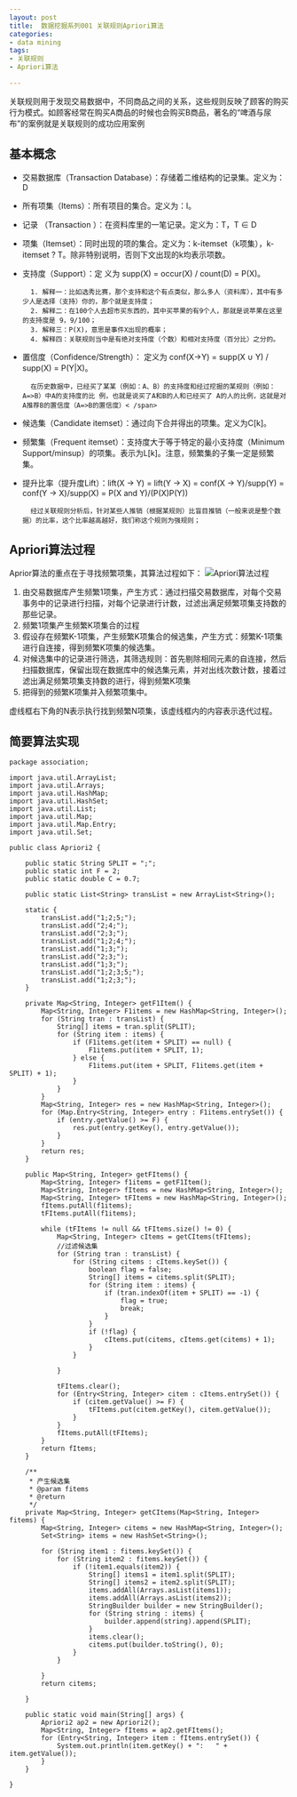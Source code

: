 ```yaml
---
layout: post
title:  数据挖掘系列001 关联规则Apriori算法
categories:
- data mining
tags:
- 关联规则
- Apriori算法

---
```



关联规则用于发现交易数据中，不同商品之间的关系，这些规则反映了顾客的购买行为模式。如顾客经常在购买A商品的时候也会购买B商品，著名的“啤酒与尿布”的案例就是关联规则的成功应用案例

## 基本概念

* 交易数据库（Transaction Database）：存储着二维结构的记录集。定义为：D 
* 所有项集（Items）：所有项目的集合。定义为：I。
* 记录 （Transaction ）：在资料库里的一笔记录。定义为：T，T ∈ D
* 项集（Itemset）：同时出现的项的集合。定义为：k-itemset（k项集），k-itemset ? T。除非特别说明，否则下文出现的k均表示项数。
* 支持度（Support）：定 义为 supp(X) = occur(X) / count(D) = P(X)。


		1. 解释一：比如选秀比赛，那个支持和这个有点类似，那么多人（资料库），其中有多少人是选择（支持）你的，那个就是支持度；
		2. 解释二：在100个人去超市买东西的，其中买苹果的有9个人，那就是说苹果在这里的支持度是 9，9/100；
		3. 解释三：P(X)，意思是事件X出现的概率；
		4. 解释四：关联规则当中是有绝对支持度（个数）和相对支持度（百分比）之分的。
	

* 置信度（Confidence/Strength）： 定义为 conf(X->Y) = supp(X ∪ Y) / supp(X) = P(Y|X)。

		在历史数据中，已经买了某某（例如：A、B）的支持度和经过挖掘的某规则（例如：A=>B）中A的支持度的比 例，也就是说买了A和B的人和已经买了 A的人的比例，这就是对A推荐B的置信度（A=>B的置信度）< /span>
		
* 候选集（Candidate itemset）：通过向下合并得出的项集。定义为C[k]。
* 频繁集（Frequent itemset）：支持度大于等于特定的最小支持度（Minimum Support/minsup）的项集。表示为L[k]。注意，频繁集的子集一定是频繁集。
* 提升比率（提升度Lift）：lift(X -> Y) = lift(Y -> X) = conf(X -> Y)/supp(Y) = conf(Y -> X)/supp(X) = P(X and Y)/(P(X)P(Y))

		经过关联规则分析后，针对某些人推销（根据某规则）比盲目推销（一般来说是整个数据）的比率，这个比率越高越好，我们称这个规则为强规则；

## Apriori算法过程

Aprior算法的重点在于寻找频繁项集，其算法过程如下：
![Apriori算法过程](./media/img/algori/apriori.png)

1. 由交易数据库产生频繁1项集，产生方式：通过扫描交易数据库，对每个交易事务中的记录进行扫描，对每个记录进行计数，过滤出满足频繁项集支持数的那些记录。
2. 频繁1项集产生频繁K项集合的过程
3. 假设存在频繁K-1项集，产生频繁K项集合的候选集，产生方式：频繁K-1项集进行自连接，得到频繁K项集的候选集。
4. 对候选集中的记录进行筛选，其筛选规则：首先剔除相同元素的自连接，然后扫描数据库，保留出现在数据库中的候选集元素，并对出线次数计数，接着过滤出满足频繁项集支持数的进行，得到频繁K项集
5. 把得到的频繁K项集并入频繁项集中。

虚线框右下角的N表示执行找到频繁N项集，该虚线框内的内容表示迭代过程。

## 简要算法实现

	package association;

	import java.util.ArrayList;
	import java.util.Arrays;
	import java.util.HashMap;
	import java.util.HashSet;
	import java.util.List;
	import java.util.Map;
	import java.util.Map.Entry;
	import java.util.Set;

	public class Apriori2 {

		public static String SPLIT = ";";
		public static int F = 2;
		public static double C = 0.7;
		
		public static List<String> transList = new ArrayList<String>();
		
		static {
			transList.add("1;2;5;");
			transList.add("2;4;");
			transList.add("2;3;");
			transList.add("1;2;4;");
			transList.add("1;3;");
			transList.add("2;3;");
			transList.add("1;3;");
			transList.add("1;2;3;5;");
			transList.add("1;2;3;");
		}

		private Map<String, Integer> getF1Item() {
			Map<String, Integer> F1items = new HashMap<String, Integer>();
			for (String tran : transList) {
				String[] items = tran.split(SPLIT);
				for (String item : items) {
					if (F1items.get(item + SPLIT) == null) {
						F1items.put(item + SPLIT, 1);
					} else {
						F1items.put(item + SPLIT, F1items.get(item + SPLIT) + 1);
					}
				}
			}
			Map<String, Integer> res = new HashMap<String, Integer>();
			for (Map.Entry<String, Integer> entry : F1items.entrySet()) {
				if (entry.getValue() >= F) {
					res.put(entry.getKey(), entry.getValue());
				}
			}
			return res;
		}
	
		public Map<String, Integer> getFItems() {
			Map<String, Integer> f1items = getF1Item();
			Map<String, Integer> fItems = new HashMap<String, Integer>();
			Map<String, Integer> tFItems = new HashMap<String, Integer>();
			fItems.putAll(f1items);
			tFItems.putAll(f1items);
		
			while (tFItems != null && tFItems.size() != 0) {
				Map<String, Integer> cItems = getCItems(tFItems);
				//过滤候选集
				for (String tran : transList) {
					for (String citems : cItems.keySet()) {
						boolean flag = false;
						String[] items = citems.split(SPLIT);
						for (String item : items) {
							if (tran.indexOf(item + SPLIT) == -1) {
								flag = true;
								break;
							}
						}
						if (!flag) {
							cItems.put(citems, cItems.get(citems) + 1);
						}
					}

				}

				tFItems.clear();
				for (Entry<String, Integer> citem : cItems.entrySet()) {
					if (citem.getValue() >= F) {
						tFItems.put(citem.getKey(), citem.getValue());
					}
				}
				fItems.putAll(tFItems);
			}
			return fItems;
		}

		/**
		 * 产生候选集
	 	 * @param fitems
	 	 * @return
	 	 */
		private Map<String, Integer> getCItems(Map<String, Integer> fitems) {
			Map<String, Integer> citems = new HashMap<String, Integer>();
			Set<String> items = new HashSet<String>();
		
			for (String item1 : fitems.keySet()) {
				for (String item2 : fitems.keySet()) {
					if (!item1.equals(item2)) {
						String[] items1 = item1.split(SPLIT);
						String[] items2 = item2.split(SPLIT);
						items.addAll(Arrays.asList(items1));
						items.addAll(Arrays.asList(items2));
						StringBuilder builder = new StringBuilder();
						for (String string : items) {
							builder.append(string).append(SPLIT);
						}
						items.clear();
						citems.put(builder.toString(), 0);
					}
				}

			}
			return citems;
		
		}

		public static void main(String[] args) {
			Apriori2 ap2 = new Apriori2();
			Map<String, Integer> fItems = ap2.getFItems();
			for (Entry<String, Integer> item : fItems.entrySet()) {
				System.out.println(item.getKey() + ":   " + item.getValue());
			}
		}
	
	}
